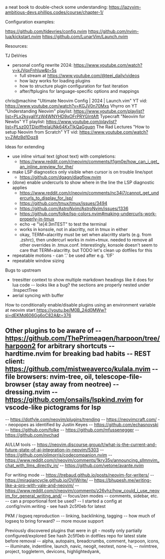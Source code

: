 
a neat book to double-check some understanding: <https://lazyvim-ambitious-devs.phillips.codes/course/chapter-1/>

Configuration examples:

<https://github.com/tjdevries/config.nvim>
<https://github.com/nvim-lua/kickstart.nvim>
<https://github.com/LunarVim/Launch.nvim>

Resources:

TJ DeVries

- personal config rewrite 2024: <https://www.youtube.com/watch?v=kJVqxFnhIuw&t=5s>
  - full stream at <https://www.youtube.com/@teej_daily/videos>
  - how lazy works for loading plugins
  - how to structure plugin configuration for fast iteration
  - after/ftplugins for language-specific options and mappings

chris@machine "Ultimate Neovim Config | 2024 | Launch.vim" YT vid: <https://www.youtube.com/watch?v=KGJV0n70Mxs>
Vhyrro on YT "Understanding Neovim" playlist: <https://www.youtube.com/playlist?list=PLx2ksyallYzW4WNYHD9xOFrPRYGlntAft>
Typecraft "Neovim for Newbs" YT playlist: <https://www.youtube.com/playlist?list=PLsz00TDipIffreIaUNk64KxTIkQaGguqn>
The Rad Lectures "How to setup Neovim from Scratch" YT vid: <https://www.youtube.com/watch?v=ZjMzBd1Dqz8>

Ideas for extending

- use inline virtual text (ghost text) with completions:
  - <https://www.reddit.com/r/neovim/comments/t1gm0e/how_can_i_get_an_inline_preview_for_the/>
- make LSP diagnostics only visible when cursor is on trouble line/spot
  - <https://github.com/dgagn/diagflow.nvim>
- (done) enable undercurls to show where in the line the LSP diagnostic applies
  - <https://www.reddit.com/r/neovim/comments/nc34j7/cannot_get_undercurls_to_display_for_lsp/>
  - <https://github.com/tmux/tmux/issues/3494>
  - <https://github.com/AstroNvim/AstroNvim/issues/1336>
  - <https://github.com/folke/lsp-colors.nvim#making-undercurls-work-properly-in-tmux>
  - echo -e "\e[4:3mTEST" to test the terminal
  - works in konsole, not in alacritty, not in tmux in either
  - okay, TERM=alacritty must be set when alacritty starts (e.g. from .zshrc), then undercurl
    works in nvim+tmux. needed to remove all other overrides in .tmux.conf. Interestingly,
    konsole doesn't seem to care that TERM=alacritty. but TODO let's clean up dotfiles for this
- repeatable motions - can '.' be used after e.g. 'f/F'
- repeatable window sizing

Bugs to upstream

- treesitter context to show multiple markdown headings like it does for lua code
  -- looks like a bug? the sections are properly nested under :InspectTree
- aerial syncing with buffer

How to conditionally enable/disable plugins using an environment variable at neovim start
<https://youtu.be/M0B_24d0MWw?si=dEKMd606Gg6oC82A&t=376>

Other plugins to be aware of
-- <https://github.com/ThePrimeagen/harpoon/tree/harpoon2> for arbitrary shortcuts
-- hardtime.nvim for breaking bad habits
-- REST client: <https://github.com/mistweaverco/kulala.nvim>
-- file browsers: nvim-tree, oil, telescope-file-browser (stay away from neotree)
-- dressing.nvim
-- <https://github.com/onsails/lspkind.nvim> for vscode-like pictograms for lsp
--

-- <https://dotfyle.com/neovim/plugins/trending>
-- <https://neovimcraft.com/>
-- neopopes as identified by Justin Keyes
-- <https://github.com/echasnovski>
-- <https://github.com/folke>
-- <https://github.com/mfussenegger>
-- <https://github.com/nvchad>

AI/LLM tools
-- <https://neovim.discourse.group/t/what-is-the-current-and-future-state-of-ai-integration-in-neovim/5303>
-- <https://github.com/olimorris/codecompanion.nvim>
-- <https://www.reddit.com/r/neovim/comments/1krv35v/announcing_sllmnvim_chat_with_llms_directly_in/>
-- <https://github.com/yetone/avante.nvim>

For writing mode
-- <https://trebaud.github.io/posts/neovim-for-writers/>
-- <https://miragiancycle.github.io/OVIWrite/>
-- <https://bhupesh.me/writing-like-a-pro-with-vale-and-neovim/>
-- <https://www.reddit.com/r/neovim/comments/z26vhz/how_could_i_use_neovim_for_general_writing_and/>
-- focus/zen modes
-- comments, sidebar, etc.
-- can a proportional font be used?
-- I started a config at .config/nvim.writing - see hash 2c5f0eb for latest

PKM / logseq reproduction
-- linking, backlinking, tagging
-- how much of logseq to bring forward?
-- more mouse support

Previously discovered plugins that were in git - mostly only partially configured/explored
See hash 2c5f0eb in dotfiles repo for latest state before removal
-- alpha, autopairs, breadcrumbs, comment, harpoon, icons,
-- illuminate, indentline, launch, navic, neogit, neotest, none-ls,
-- nvimtree, project, toggleterm, devicons, highlightedyank,
